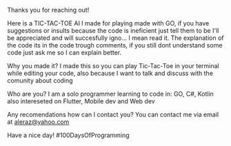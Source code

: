 Thanks you for reaching out!



Here is a TIC-TAC-TOE AI I made for playing made with GO, if you have suggestions or insults because the code is ineficient just tell them to be
I'll be appreciated and will succesfully igno... I mean read it. The explanation of the code its in the code trough comments, 
if you still dont understand some code just ask me so I can explain better.

Why you made it? I made this so you can play Tic-Tac-Toe in your terminal while editing your code, also because I want to talk and discuss with the comunity about coding

Who are you? I am a solo programmer learning to code in: GO, C#, Kotlin also intereseted on Flutter, Mobile dev and Web dev

Any recomendations how can I contact you? You can contact me via email at aleraz@yahoo.com

Have a nice day! #100DaysOfProgramming
